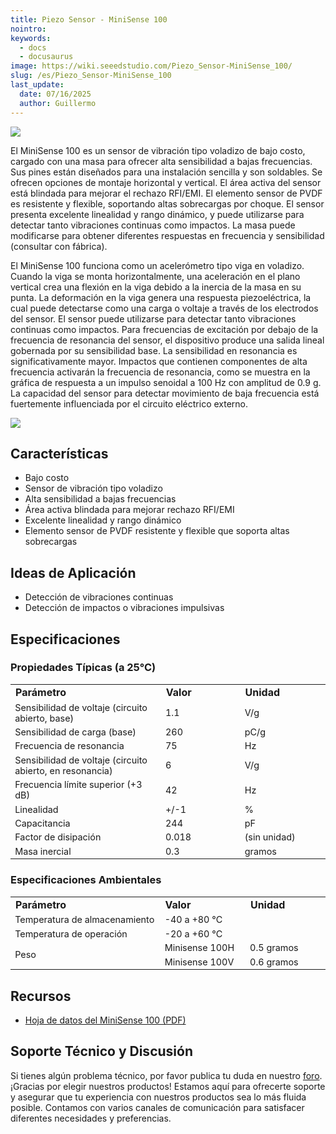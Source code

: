 ```yaml
---
title: Piezo Sensor - MiniSense 100
nointro:
keywords:
  - docs
  - docusaurus
image: https://wiki.seeedstudio.com/Piezo_Sensor-MiniSense_100/
slug: /es/Piezo_Sensor-MiniSense_100
last_update:
  date: 07/16/2025
  author: Guillermo
---
```

![](http://bz.seeedstudio.com/depot/images/product/vbs1.jpg)

El MiniSense 100 es un sensor de vibración tipo voladizo de bajo costo, cargado con una masa para ofrecer alta sensibilidad a bajas frecuencias. Sus pines están diseñados para una instalación sencilla y son soldables. Se ofrecen opciones de montaje horizontal y vertical. El área activa del sensor está blindada para mejorar el rechazo RFI/EMI. El elemento sensor de PVDF es resistente y flexible, soportando altas sobrecargas por choque. El sensor presenta excelente linealidad y rango dinámico, y puede utilizarse para detectar tanto vibraciones continuas como impactos. La masa puede modificarse para obtener diferentes respuestas en frecuencia y sensibilidad (consultar con fábrica).

El MiniSense 100 funciona como un acelerómetro tipo viga en voladizo. Cuando la viga se monta horizontalmente, una aceleración en el plano vertical crea una flexión en la viga debido a la inercia de la masa en su punta. La deformación en la viga genera una respuesta piezoeléctrica, la cual puede detectarse como una carga o voltaje a través de los electrodos del sensor. El sensor puede utilizarse para detectar tanto vibraciones continuas como impactos. Para frecuencias de excitación por debajo de la frecuencia de resonancia del sensor, el dispositivo produce una salida lineal gobernada por su sensibilidad base. La sensibilidad en resonancia es significativamente mayor. Impactos que contienen componentes de alta frecuencia activarán la frecuencia de resonancia, como se muestra en la gráfica de respuesta a un impulso senoidal a 100 Hz con amplitud de 0.9 g. La capacidad del sensor para detectar movimiento de baja frecuencia está fuertemente influenciada por el circuito eléctrico externo.

[![](https://files.seeedstudio.com/wiki/Seeed-WiKi/docs/images/300px-Get_One_Now_Banner-ragular.png)](https://www.seeedstudio.com/Piezo-Sensor-MiniSense-100-p-426.html)

## Características

* Bajo costo  
* Sensor de vibración tipo voladizo  
* Alta sensibilidad a bajas frecuencias  
* Área activa blindada para mejorar rechazo RFI/EMI  
* Excelente linealidad y rango dinámico  
* Elemento sensor de PVDF resistente y flexible que soporta altas sobrecargas  

## Ideas de Aplicación

* Detección de vibraciones continuas  
* Detección de impactos o vibraciones impulsivas  

## Especificaciones

### Propiedades Típicas (a 25°C)

<table>
  <tbody>
    <tr>
      <td width="500"><strong>Parámetro</strong></td>
      <td width="250"><strong>Valor</strong></td>
      <td width="250"><strong>Unidad</strong></td>
    </tr>
    <tr style="font-size: 90%;">
      <td>Sensibilidad de voltaje (circuito abierto, base)</td>
      <td>1.1</td>
      <td>V/g</td>
    </tr>
    <tr style="font-size: 90%;">
      <td>Sensibilidad de carga (base)</td>
      <td>260</td>
      <td>pC/g</td>
    </tr>
    <tr style="font-size: 90%;">
      <td>Frecuencia de resonancia</td>
      <td>75</td>
      <td>Hz</td>
    </tr>
    <tr style="font-size: 90%;">
      <td>Sensibilidad de voltaje (circuito abierto, en resonancia)</td>
      <td>6</td>
      <td>V/g</td>
    </tr>
    <tr style="font-size: 90%;">
      <td>Frecuencia límite superior (+3 dB)</td>
      <td>42</td>
      <td>Hz</td>
    </tr>
    <tr style="font-size: 90%;">
      <td>Linealidad</td>
      <td>+/-1</td>
      <td>%</td>
    </tr>
    <tr style="font-size: 90%;">
      <td>Capacitancia</td>
      <td>244</td>
      <td>pF</td>
    </tr>
    <tr style="font-size: 90%;">
      <td>Factor de disipación</td>
      <td>0.018</td>
      <td>(sin unidad)</td>
    </tr>
    <tr style="font-size: 90%;">
      <td>Masa inercial</td>
      <td>0.3</td>
      <td>gramos</td>
    </tr>
  </tbody>
</table>

###   Especificaciones Ambientales

<table>
  <tbody>
    <tr>
      <td width="500"><strong>Parámetro</strong></td>
      <td width="250"><strong>Valor</strong></td>
      <td width="250"><strong>Unidad</strong></td>
    </tr>
    <tr style="font-size: 90%;">
      <td>Temperatura de almacenamiento</td>
      <td colspan="2" rowspan="1">-40 a +80 °C</td>
    </tr>
    <tr style="font-size: 90%;">
      <td>Temperatura de operación</td>
      <td colspan="2" rowspan="1">-20 a +60 °C</td>
    </tr>
    <tr style="font-size: 90%;">
      <td rowspan="2">Peso</td>
      <td>Minisense 100H</td>
      <td>0.5 gramos</td>
    </tr>
    <tr style="font-size: 90%;">
      <td>Minisense 100V</td>
      <td>0.6 gramos</td>
    </tr>
  </tbody>
</table>

## Recursos

* [Hoja de datos del MiniSense 100 (PDF)](https://files.seeedstudio.com/wiki/Piezo-Sensor---MiniSense-100/res/MiniSense_100.pdf)

## Soporte Técnico y Discusión

Si tienes algún problema técnico, por favor publica tu duda en nuestro [foro](http://forum.seeedstudio.com/).  
¡Gracias por elegir nuestros productos! Estamos aquí para ofrecerte soporte y asegurar que tu experiencia con nuestros productos sea lo más fluida posible. Contamos con varios canales de comunicación para satisfacer diferentes necesidades y preferencias.

<div class="button_tech_support_container">
<a href="https://forum.seeedstudio.com/" class="button_forum"></a> 
<a href="https://www.seeedstudio.com/contacts" class="button_email"></a>
</div>

<div class="button_tech_support_container">
<a href="https://discord.gg/eWkprNDMU7" class="button_discord"></a> 
<a href="https://github.com/Seeed-Studio/wiki-documents/discussions/69" class="button_discussion"></a>
</div>